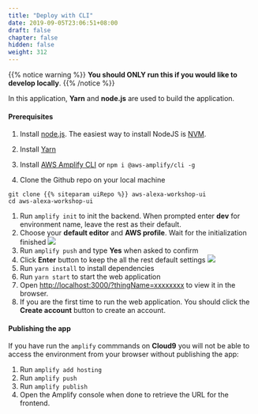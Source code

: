 ```yaml
---
title: "Deploy with CLI"
date: 2019-09-05T23:06:51+08:00
draft: false
chapter: false
hidden: false
weight: 312
---
```


{{% notice warning %}}
**You should ONLY run this if you would like to develop locally**.
{{% /notice %}}

In this application, **Yarn** and **node.js** are used to build the application.

#### Prerequisites
1. Install [node.js](https://nodejs.org/en/). The easiest way to install NodeJS is [NVM](https://github.com/nvm-sh/nvm). 
1. Install [Yarn](https://yarnpkg.com/en/)
1. Install [AWS Amplify CLI](https://github.com/aws-amplify/amplify-cli#install-the-cli) or `npm i @aws-amplify/cli -g`

1. Clone the Github repo on your local machine

```
git clone {{% siteparam uiRepo %}} aws-alexa-workshop-ui
cd aws-alexa-workshop-ui
```

1. Run `amplify init` to init the backend. When prompted enter **dev** for environment name, leave the rest as their default.
1. Choose your **default editor** and **AWS profile**. Wait for the initialization finished
![](/images/smart-home/amplify-init.png)
1. Run `amplify push` and type **Yes** when asked to confirm
1. Click **Enter** button to keep the all the rest default settings
![](/images/smart-home/amplify-push.png)
1. Run `yarn install` to install dependencies
1. Run `yarn start` to start the web application
1. Open [http://localhost:3000/?thingName=xxxxxxxx](http://localhost:3000/?thingName=xxxxxxxx) to view it in the browser.
1. If you are the first time to run the web application. You should click the **Create account** button to create an account.

#### Publishing the app
If you have run the `amplify` commmands on **Cloud9** you will not be able to access the environment from your browser without publishing the app:

1. Run `amplify add hosting`
1. Run `amplify push`
1. Run `amplify publish`
1. Open the Amplify console when done to retrieve the URL for the frontend.